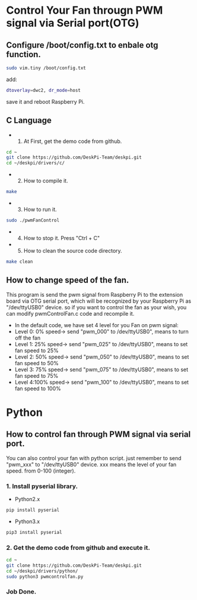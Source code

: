 # Control Your Fan througn PWM signal via Serial port(OTG)
## Configure /boot/config.txt to enbale otg function.
```bash
sudo vim.tiny /boot/config.txt 
```
add:
```bash
dtoverlay=dwc2, dr_mode=host
```
save it and reboot Raspberry Pi.
## C Language
* 1. At First, get the demo code from github.
```bash
cd ~
git clone https://github.com/DeskPi-Team/deskpi.git
cd ~/deskpi/drivers/c/
```
* 2. How to compile it.
```bash
make 
```
* 3. How to run it.
```bash
sudo ./pwmFanControl
```
* 4. How to stop it.
Press "Ctrl + C"
* 5. How to clean the source code directory.
```bash
make clean
```
## How to change speed of the fan.
This program is send the pwm signal from Raspberry Pi to the extension board via OTG serial port, which will be recognized by your Raspberry Pi as "/dev/ttyUSB0" device. so if you want to control the fan as your wish, you can modify pwmControlFan.c code and recompile it.
* In the default code, we have set 4 level for you Fan on pwm signal:
* Level 0: 0%  speed-> send "pwm_000" to /dev/ttyUSB0", means to turn off the fan 
* Level 1: 25% speed-> send "pwm_025" to /dev/ttyUSB0", means to set fan speed to 25%
* Level 2: 50% speed-> send "pwm_050" to /dev/ttyUSB0", means to set fan speed to 50%
* Level 3: 75% speed-> send "pwm_075" to /dev/ttyUSB0", means to set fan speed to 75%
* Level 4:100% speed-> send "pwm_100" to /dev/ttyUSB0", means to set fan speed to 100%

# Python
## How to control fan through PWM signal via serial port.
You can also control your fan with python script.
just remember to send "pwm_xxx" to "/dev/ttyUSB0" device. xxx means the level of your fan speed. from 0-100 (integer).
### 1. Install pyserial library.
* Python2.x 
```bash
pip install pyserial 
```
* Python3.x
```bash
pip3 install pyserial
```
### 2. Get the demo code from github and execute it.
```bash
cd ~
git clone https://github.com/DeskPi-Team/deskpi.git
cd ~/deskpi/drivers/python/
sudo python3 pwmcontrolfan.py
```
### Job Done.

